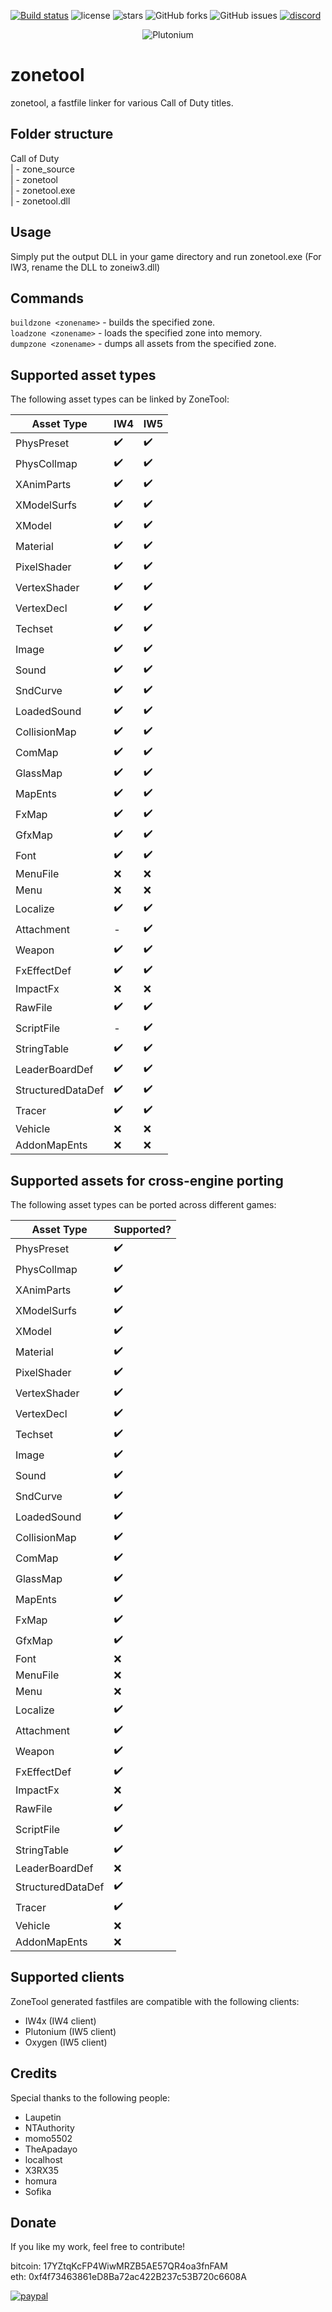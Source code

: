 [![Build status](https://ci.appveyor.com/api/projects/status/wknvjcd9nsn29dep?svg=true)](https://ci.appveyor.com/project/RektInator/zonetool)
![license](https://img.shields.io/github/license/ZoneTool/zonetool.svg)
![stars](https://img.shields.io/github/stars/ZoneTool/zonetool.svg)
![GitHub forks](https://img.shields.io/github/forks/ZoneTool/zonetool)
![GitHub issues](https://img.shields.io/github/issues/ZoneTool/zonetool)
[![discord](https://discordapp.com/api/guilds/290238678352134145/widget.png)](https://discord.gg/a6JM2Tv)
<p align="center"><img src="plutonium_logo.jpg" alt="Plutonium"/>

# zonetool
zonetool, a fastfile linker for various Call of Duty titles.

## Folder structure
Call of Duty\
| - zone_source\
| - zonetool\
| - zonetool.exe\
| - zonetool.dll 

## Usage
Simply put the output DLL in your game directory and run zonetool.exe (For IW3, rename the DLL to zoneiw3.dll)

## Commands
``buildzone <zonename>`` - builds the specified zone.\
``loadzone <zonename>`` - loads the specified zone into memory.\
``dumpzone <zonename>`` - dumps all assets from the specified zone.

## Supported asset types
The following asset types can be linked by ZoneTool:

| Asset Type  | IW4 | IW5 |
|-------------|-----|-----|
| PhysPreset  | ✔️    | ✔️    |
| PhysCollmap | ✔️    | ✔️    |
| XAnimParts  | ✔️    | ✔️    |
| XModelSurfs | ✔️    | ✔️    |
| XModel      | ✔️    | ✔️    |
| Material    | ✔️    | ✔️    |
| PixelShader | ✔️    | ✔️    |
| VertexShader | ✔️    | ✔️    |
| VertexDecl  | ✔️    | ✔️    |
| Techset     | ✔️    | ✔️    |
| Image       | ✔️    | ✔️    |
| Sound       | ✔️    | ✔️    |
| SndCurve    | ✔️    | ✔️    |
| LoadedSound | ✔️    | ✔️    |
| CollisionMap | ✔️    | ✔️    |
| ComMap      | ✔️    | ✔️    |
| GlassMap    | ✔️    | ✔️    |
| MapEnts     | ✔️    | ✔️    |
| FxMap       | ✔️    | ✔️    |
| GfxMap      | ✔️    | ✔️    |
| Font        | ✔️    | ✔️    |
| MenuFile    | ❌    | ❌    |
| Menu        | ❌    | ❌    |
| Localize    | ✔️    | ✔️    |
| Attachment  |  -  | ✔️    |
| Weapon      | ✔️    | ✔️    |
| FxEffectDef | ✔️    | ✔️    |
| ImpactFx    | ❌    | ❌    |
| RawFile     | ✔️    | ✔️    |
| ScriptFile  |  -  | ✔️    |
| StringTable | ✔️    | ✔️    |
| LeaderBoardDef | ✔️    | ✔️    |
| StructuredDataDef | ✔️    | ✔️    |
| Tracer      | ✔️    | ✔️    |
| Vehicle     | ❌    | ❌    |
| AddonMapEnts | ❌    | ❌    |

## Supported assets for cross-engine porting
The following asset types can be ported across different games:

| Asset Type  | Supported? |
|-------------|------------|
| PhysPreset  | ✔️    |
| PhysCollmap | ✔️    |
| XAnimParts  | ✔️    |
| XModelSurfs | ✔️    |
| XModel      | ✔️    |
| Material    | ✔️    |
| PixelShader | ✔️    |
| VertexShader | ✔️    |
| VertexDecl  | ✔️    |
| Techset     | ✔️    |
| Image       | ✔️    |
| Sound       | ✔️    |
| SndCurve    | ✔️    |
| LoadedSound | ✔️    |
| CollisionMap | ✔️    |
| ComMap      | ✔️    |
| GlassMap    | ✔️    |
| MapEnts     | ✔️    |
| FxMap       | ✔️    |
| GfxMap      | ✔️    |
| Font        | ❌    |
| MenuFile    | ❌    |
| Menu        | ❌    |
| Localize    | ✔️    |
| Attachment  | ✔️    |
| Weapon      | ✔️    |
| FxEffectDef | ✔️    |
| ImpactFx    | ❌    |
| RawFile     | ✔️    |
| ScriptFile  | ✔️    |
| StringTable | ✔️    |
| LeaderBoardDef | ❌    |
| StructuredDataDef | ✔️    |
| Tracer      | ✔️    |
| Vehicle     | ❌    |
| AddonMapEnts | ❌    |

## Supported clients
ZoneTool generated fastfiles are compatible with the following clients:
* IW4x (IW4 client)
* Plutonium (IW5 client)
* Oxygen (IW5 client)

## Credits
Special thanks to the following people:
* Laupetin
* NTAuthority
* momo5502
* TheApadayo
* localhost
* X3RX35
* homura
* Sofika

## Donate
If you like my work, feel free to contribute!

bitcoin: 17YZtqKcFP4WiwMRZB5AE57QR4oa3fnFAM\
eth: 0xf4f73463861eD8Ba72ac422B237c53B720c6608A

[![paypal](https://www.paypalobjects.com/en_US/i/btn/btn_donateCC_LG.gif)](https://www.paypal.com/cgi-bin/webscr?cmd=_s-xclick&hosted_button_id=JF352E6E7TL8N)